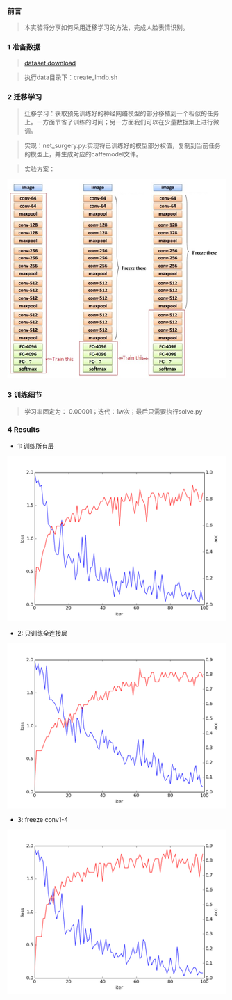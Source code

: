 ### 前言
> 本实验将分享如何采用迁移学习的方法，完成人脸表情识别。

### 1 准备数据
> [dataset download](https://drive.google.com/open?id=0B3ANX1iL124qbmxOc2cyQzhvUFE)

> 执行data目录下：create_lmdb.sh

### 2 迁移学习
> 迁移学习：获取预先训练好的神经网络模型的部分移植到一个相似的任务上。一方面节省了训练的时间；另一方面我们可以在少量数据集上进行微调。

> 实现：net_surgery.py:实现将已训练好的模型部分权值，复制到当前任务的模型上，并生成对应的caffemodel文件。

> 实验方案：

![scheme.jpg](https://github.com/AllenMao/Demo/blob/master/vgg_faceemotion_transferlearning/results/scheme.jpg?raw=true)


### 3 训练细节

> 学习率固定为： 0.00001；迭代：1w次；最后只需要执行solve.py

### 4 Results

* 1: 训练所有层

![201705031514.png](https://github.com/AllenMao/Demo/blob/master/vgg_faceemotion_transferlearning/results/201705031514.png?raw=true)

* 2: 只训练全连接层

![201705031729.png](https://github.com/AllenMao/Demo/blob/master/vgg_faceemotion_transferlearning/results/201705031729.png?raw=true)

* 3: freeze conv1-4

![201705031941.png](https://github.com/AllenMao/Demo/blob/master/vgg_faceemotion_transferlearning/results/201705031941.png?raw=true)
